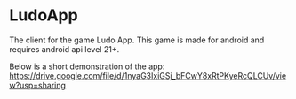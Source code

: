 # LudoApp
The client for the game Ludo App. This game is made for android and requires android api level 21+.

Below is a short demonstration of the app:
https://drive.google.com/file/d/1nyaG3IxiGSj_bFCwY8xRtPKyeRcQLCUv/view?usp=sharing
